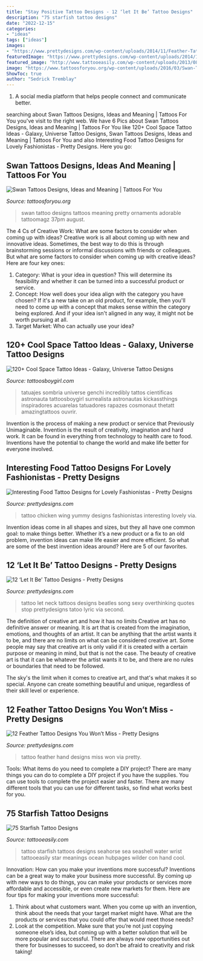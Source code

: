 ```yaml
---
title: "Stay Positive Tattoo Designs - 12 ‘let It Be’ Tattoo Designs"
description: "75 starfish tattoo designs"
date: "2022-12-15"
categories:
- "ideas"
tags: ["ideas"]
images:
- "https://www.prettydesigns.com/wp-content/uploads/2014/11/Feather-Tattoo-on-Hand.jpg"
featuredImage: "https://www.prettydesigns.com/wp-content/uploads/2014/11/Let-It-Be-Tattoo-on-Neck.jpg"
featured_image: "http://www.tattooeasily.com/wp-content/uploads/2013/08/starfish-tattoo-19.jpg"
image: "https://www.tattoosforyou.org/wp-content/uploads/2016/03/Swan-Tattoo-Designs.jpg"
ShowToc: true
author: "Sedrick Tremblay"
---
```



1. A social media platform that helps people connect and communicate better.

	

		
searching about Swan Tattoos Designs, Ideas and Meaning | Tattoos For You you've visit to the right web. We have 6 Pics about Swan Tattoos Designs, Ideas and Meaning | Tattoos For You like 120+ Cool Space Tattoo Ideas - Galaxy, Universe Tattoo Designs, Swan Tattoos Designs, Ideas and Meaning | Tattoos For You and also Interesting Food Tattoo Designs for Lovely Fashionistas - Pretty Designs. Here you go:
		
    
## Swan Tattoos Designs, Ideas And Meaning | Tattoos For You

<img loading=lazy src="https://www.tattoosforyou.org/wp-content/uploads/2016/03/Swan-Tattoo-Designs.jpg" onerror="this.onerror=null;this.src='https://tse4.mm.bing.net/th?id=OIP.dP40_BQdFInoyfmeQ2xCUgHaMv&amp;pid=15.1';" alt="Swan Tattoos Designs, Ideas and Meaning | Tattoos For You">

_Source: tattoosforyou.org_

>swan tattoo designs tattoos meaning pretty ornaments adorable tattoomagz 37pm august. 

	

The 4 Cs of Creative Work: What are some factors to consider when coming up with ideas?
Creative work is all about coming up with new and innovative ideas. Sometimes, the best way to do this is through brainstorming sessions or informal discussions with friends or colleagues. But what are some factors to consider when coming up with creative ideas? Here are four key ones:
1. Category: What is your idea in question? This will determine its feasibility and whether it can be turned into a successful product or service.
2. Concept: How well does your idea align with the category you have chosen? If it's a new take on an old product, for example, then you'll need to come up with a concept that makes sense within the category being explored. And if your idea isn't aligned in any way, it might not be worth pursuing at all.
3. Target Market: Who can actually use your idea?

    
## 120+ Cool Space Tattoo Ideas - Galaxy, Universe Tattoo Designs

<img loading=lazy src="https://cdn.tattoosboygirl.com/wp-content/uploads/2021/07/Space-tattoo-ideas-84.jpg" onerror="this.onerror=null;this.src='https://tse4.mm.bing.net/th?id=OIP.YSxSxYn0lZzxRU9NfmUQWgHaNn&amp;pid=15.1';" alt="120+ Cool Space Tattoo Ideas - Galaxy, Universe Tattoo Designs">

_Source: tattoosboygirl.com_

>tatuajes sombria universe genchi incredibly tattos científicas astronauta tattoosboygirl surrealista astronautas kickassthings inspiradores acuarelas tatuadores rapazes cosmonaut thetatt amazingtattoos ouvrir. 

	

Invention is the process of making a new product or service that Previously Unimaginable. Invention is the result of creativity, imagination and hard work. It can be found in everything from technology to health care to food. Inventions have the potential to change the world and make life better for everyone involved.

    
## Interesting Food Tattoo Designs For Lovely Fashionistas - Pretty Designs

<img loading=lazy src="http://www.prettydesigns.com/wp-content/uploads/2014/10/Yummy-Chicken-Wing-Tattoo.jpg" onerror="this.onerror=null;this.src='https://tse1.mm.bing.net/th?id=OIP.HtgwG8PPxPf6IhAUDUjWcwHaFm&amp;pid=15.1';" alt="Interesting Food Tattoo Designs for Lovely Fashionistas - Pretty Designs">

_Source: prettydesigns.com_

>tattoo chicken wing yummy designs fashionistas interesting lovely via. 

	

Invention ideas come in all shapes and sizes, but they all have one common goal: to make things better. Whether it’s a new product or a fix to an old problem, invention ideas can make life easier and more efficient. So what are some of the best invention ideas around? Here are 5 of our favorites.

    
## 12 ‘Let It Be’ Tattoo Designs - Pretty Designs

<img loading=lazy src="https://www.prettydesigns.com/wp-content/uploads/2014/11/Let-It-Be-Tattoo-on-Neck.jpg" onerror="this.onerror=null;this.src='https://tse2.mm.bing.net/th?id=OIP.YcSEZPM13ZzaYUIr_axRgQHaJ4&amp;pid=15.1';" alt="12 ‘Let It Be’ Tattoo Designs - Pretty Designs">

_Source: prettydesigns.com_

>tattoo let neck tattoos designs beatles song sexy overthinking quotes stop prettydesigns tatoo lyric via second. 

	

The definition of creative art and how it has no limits
Creative art has no definitive answer or meaning. It is art that is created from the imagination, emotions, and thoughts of an artist. It can be anything that the artist wants it to be, and there are no limits on what can be considered creative art.
Some people may say that creative art is only valid if it is created with a certain purpose or meaning in mind, but that is not the case. The beauty of creative art is that it can be whatever the artist wants it to be, and there are no rules or boundaries that need to be followed.

The sky's the limit when it comes to creative art, and that's what makes it so special. Anyone can create something beautiful and unique, regardless of their skill level or experience.

    
## 12 Feather Tattoo Designs You Won’t Miss - Pretty Designs

<img loading=lazy src="https://www.prettydesigns.com/wp-content/uploads/2014/11/Feather-Tattoo-on-Hand.jpg" onerror="this.onerror=null;this.src='https://tse3.mm.bing.net/th?id=OIP.6aWXfb9Nrnifyxy8MvQqKgAAAA&amp;pid=15.1';" alt="12 Feather Tattoo Designs You Won’t Miss - Pretty Designs">

_Source: prettydesigns.com_

>tattoo feather hand designs miss won via pretty. 

	

Tools: What items do you need to complete a DIY project?
There are many things you can do to complete a DIY project if you have the supplies. You can use tools to complete the project easier and faster. There are many different tools that you can use for different tasks, so find what works best for you.

    
## 75 Starfish Tattoo Designs

<img loading=lazy src="http://www.tattooeasily.com/wp-content/uploads/2013/08/starfish-tattoo-19.jpg" onerror="this.onerror=null;this.src='https://tse1.mm.bing.net/th?id=OIP.garBoVKXQgU_zJiyyo70NQHaKl&amp;pid=15.1';" alt="75 Starfish Tattoo Designs">

_Source: tattooeasily.com_

>tattoo starfish tattoos designs seahorse sea seashell water wrist tattooeasily star meanings ocean hubpages wilder con hand cool. 

	

Innovation: How can you make your inventions more successful?
Inventions can be a great way to make your business more successful. By coming up with new ways to do things, you can make your products or services more affordable and accessible, or even create new markets for them. Here are four tips for making your inventions more successful:
1. Think about what customers want. When you come up with an invention, think about the needs that your target market might have. What are the products or services that you could offer that would meet those needs?
2. Look at the competition. Make sure that you’re not just copying someone else’s idea, but coming up with a better solution that will be more popular and successful. There are always new opportunities out there for businesses to succeed, so don’t be afraid to creativity and risk taking!

